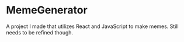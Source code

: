 # MemeGenerator
A project I made that utilizes React and JavaScript to make memes. Still needs to be refined though.
